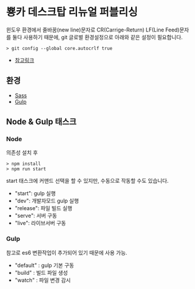 # 뿅카 데스크탑 리뉴얼 퍼블리싱


윈도우 환경에서 줄바꿈(new line)문자로 CR(Carrige-Return) LF(Line Feed)문자를 둘다 사용하기 때문에, git 글로벌 환경설정으로 아래와 같은 설정이 필요합니다.

```command
> git config --global core.autocrlf true
```

- [참고링크](http://handam.tistory.com/127)

## 환경

- [Sass](https://sass-guidelin.es/ko/)
- [Gulp](https://gulpjs.com/)

## Node & Gulp 태스크

### Node

의존성 설치 후 

```command
> npm install
> npm run start
```

start 태스크에 커맨드 선택을 할 수 있지만, 수동으로 작동할 수도 있습니다.

- "start": gulp 실행
- "dev": 개발자모드 gulp 실행
- "release": 파일 빌드 실행
- "serve": 서버 구동
- "live": 라이브서버 구동

### Gulp

참고로 es6 변환작업이 추가되어 있기 때문에 사용 가능.

- "default" : gulp 기본 구동
- "build" : 빌드 파일 생성
- "watch" : 파일 변경 감시
